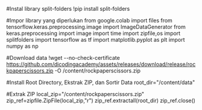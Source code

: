#Instal library split-folders
!pip install split-folders

#Impor library yang diperlukan
from google.colab import files
from tensorflow.keras.preprocessing.image import ImageDataGenerator
from keras.preprocessing import image
import time
import zipfile,os
import splitfolders
import tensorflow as tf
import matplotlib.pyplot as plt
import numpy as np

#Download data
!wget --no-check-certificate https://github.com/dicodingacademy/assets/releases/download/release/rockpaperscissors.zip -O /content/rockpaperscissors.zip

#Install Root Directory, Ekstrak ZIP, dan Sortir Data
root_dir="/content/data"

#Extrak ZIP
local_zip="/content/rockpaperscissors.zip"
zip_ref=zipfile.ZipFile(local_zip,"r")
zip_ref.extractall(root_dir)
zip_ref.close()
